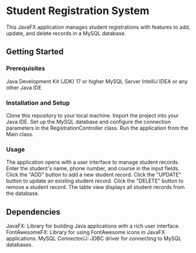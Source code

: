 # Student Registration System

This JavaFX application manages student registrations with features to add, update, and delete records in a MySQL database.

## Getting Started

### Prerequisites
Java Development Kit (JDK) 17 or higher
MySQL Server
IntelliJ IDEA or any other Java IDE

### Installation and Setup
Clone this repository to your local machine.
Import the project into your Java IDE.
Set up the MySQL database and configure the connection parameters in the RegistrationController class.
Run the application from the Main class.

### Usage
The application opens with a user interface to manage student records.
Enter the student's name, phone number, and course in the input fields.
Click the "ADD" button to add a new student record.
Click the "UPDATE" button to update an existing student record.
Click the "DELETE" button to remove a student record.
The table view displays all student records from the database.

## Dependencies
JavaFX: Library for building Java applications with a rich user interface.
FontAwesomeFX: Library for using FontAwesome icons in JavaFX applications.
MySQL Connector/J: JDBC driver for connecting to MySQL databases.
